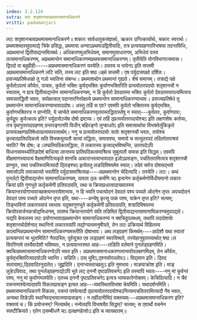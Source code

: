 ```yaml
---
index: 3.2.124
sutra: लटः शतृशानचावप्रथमासमानाधिकरणे
vritti: padamanjari
---
```


 लटः शतृशानचावप्रथमासमानाधिकरणे॥ शकारः सार्वधातुकसंज्ञार्थः, ऋकार उगित्कार्यार्थः, चकारः स्वरार्थः। प्रथमाशब्दस्सुपामाद्ये त्रिके प्रसिद्धः, प्रथमाया अन्याऽप्रथमाउद्वितीयादिः, तत्र प्रत्ययग्रहणपरिभाषया तदन्तविधिः, अप्रथमान्तं द्वितीयाद्यन्तमित्यर्थः। अधिकरणमुअभिधेयम्, समानमुसाधारणम्, अभिधेयं यस्य तत्समानाधिकरणम्, अप्रथमान्तेन समानाधिकरणमप्रथमासमानाधिकरणम्। तृतीयेति योगविभागात्समासः। द्विपदो वा बहुव्रीहीः-----अप्रथमासमानाधिकरणं यस्येति। ठ्यस्य च भावेनऽ इति सप्तमी अप्रथमासमानाधिकरणे लटि सति, तस्य लट इति षष्ठ।ल्र्थे सप्तमी। एष पर्युदासपक्षो दर्शितः। प्रसज्यप्रतिषेधपक्षे तु नञो भवतिना संबन्धः। प्रथमाशब्देन प्रथमान्तं गृह्यते। शेषं समानम्। तत्राद्ये पक्षे कुर्वतोऽपत्यं कौर्वतः, पाचतः, कुर्वतो भक्तिः कुर्वद्भक्तिः कुर्वाणभक्तिरिति प्रत्ययोतरपदयोः शतृशानचौ न स्याताम्, न ह्यत्र द्वितीयाद्यन्तेन सामानाधिकरण्यम्, न हि कुर्वतो देवदतस्य भक्तिः कुर्वतो देवदतस्यापत्यमित्यत्र समासतद्धितौ भवतः, सापेक्षत्वात् पदान्तरनिरपेक्षत्वे प्रथमान्तेन सामानाधिकरण्याभावः। प्रसज्यप्रतिषेधे तु प्रथमान्तेन सामानाधिकरण्याभावाददोषः। अस्तु तर्हि स एव? एवमपि कुर्वतो भक्तिरस्य कुर्वद्भक्तिः, कुर्वाणभक्तिरत्र न प्राप्नोति, ये चाप्येते समानाधिकरणवृतयस्तद्धितास्तेषु न स्यात्---कुर्वतरः, कुर्वाणतरः; कुर्वद्रूपः कुर्वत्कल्प इति? पर्युदासेऽप्येष दोषो द्रष्टव्यः। एवं तर्हि ठ्प्रत्ययोतरपदयोश्चऽ इति लक्षणशेषः कर्तव्यः, तत्र पृथगुतरपदग्रहणम् ठन्तरङ्गानपि विधीन् बहिरङ्गो लुग्बाधतेऽ इति समासार्थाया विभक्तेर्लुकिकृते प्रत्ययलक्षणप्रतिषेधात्प्रत्ययपरत्वार्थम्। ननु च प्रत्ययोतरपदयोः सतोः शतृशानचौ भवतः, तयोश्च कृत्वात्प्रातिपदिकत्वे सति विभक्त्युत्पतौ सत्यां तद्धिताः, समासश्च, समासे च सत्युतरपदं तदितरेतराश्रयं भवति? नैष दोषः; ड।लप्प्रतिपदिकातद्धिताः, ते लकारस्य कृत्वाद्भविष्यन्ति, उतरपदेऽपि विधानसामर्थ्यातिङदेशं बाधित्वा लान्तस्य प्रातिपदिकत्वमाश्रित्य सुबुत्पतौ समास इति सिद्धम्। एवमपि वीक्षमाणस्यापत्यं वैक्षमाणिरित्यकृते शानचि अकारान्तत्वाभावादत इञोऽप्रसङ्गः, पचतितरामित्यत्र शतृशानचौ प्राप्नुतः, तथा पचतिरूपमित्यादौ ठ्तिङ्श्चऽ इत्येततु लङदिविषयमेव स्यात्। तदेवं सर्वत्र दोषसद्भावे समासोऽपि तावन्न्याय्यो भवतीति पर्युदासमाश्रित्याह----अप्रथमान्तेन चेदित्यादि। तस्येति। लटः। कथं पुनर्लटो द्वितीयाद्यन्तेन सामानाधिकरण्यम्, यावता ठ्लः कर्मणि चऽ इत्यनेन कर्तृकर्मणोर्विधीयमानो लकारः क्रियां प्रति गुणभूते कर्तृकर्मणी प्रतिपादयति, तथा च क्रियाप्रधात्वादाख्यातस्य क्रियान्तरयोगाभावाच्छक्त्यन्तरावेशाभावः, न हि भवति पचत्योदनं देवदतं पश्य पच्यते ओदनेन तृप्तः अपचदोदनं देवदतं पश्य पच्यते ओदनेन तृप्त इति, यथा----अन्येषु कृत्सु पाकं पश्य, पाकेन तृप्त इति? सत्यम्; तिङ्भाविनो लकारस्यायं स्वभावः यदुक्तगुणभूते कर्तृकर्मणी प्रतिपादयति, शत्रादिविषयस्य क्रियोपसर्जनकर्त्राद्यभिधानम्, ततश्च क्रियान्तरयोगे सति तन्निमितं द्वितीयाद्यन्तसामानाघिकरण्यमुपपद्यते। यद्यपि केवलस्य लटः प्रयोगाभावादप्रथमान्तेन सामानाधिकरण्यं न क्वचिदुपलब्धम्, तथापि तदादेशयोः शतृशानचोर्दर्शनात् स्थानिनो लकारस्यापि तद्योग्यत्वमनुमीयते, तेन लटः प्रक्रियार्थ विहितस्य काल्पनिकप्रथमान्तेन सामानाधिकरण्यमस्तीति दोषाभावः। अथ लड्ग्रहणं किमर्थम्----आदेशौ यथा स्यातां प्रत्ययान्तरं मा भूतामिति? नैतदस्ति; पूर्वसूत्रत एव लड्ग्रहणं स्वरयिष्यते, तस्येहानुवृतस्यार्थात् षष्ठ।ल विपरिणामे तस्यैवादेशौ भविष्यतः, न प्रत्ययान्तरमत आह----लडिति वर्तमाने पुनर्लड्ग्रहणमिति। क्वचित्प्रथमासामानाधिकरण्येऽपि भवत इति। अप्रथमासमानाधकरणत्वाभावोपलक्षणमिदम्, तेन कौर्वतः, कुर्वद्भक्तिरित्यादयोऽपि भवन्ति। सन्निति। ठस् भुविऽ,ठ्श्नसोरल्लोपःऽ। विद्यमान इति। ठ्विद सतायाम्ऽ,ठ्दिवादिरनुदातेत्। जुह्वदिति। ठ्नाभ्यस्ताच्छतुःऽ इति नुमभावः। माङ्याक्रोश इति। माङ् लुङेऽपिवादः, तथा पुनर्लड्ग्रहणाद्योऽपि भूते लट् ठ्ननौ पृष्टप्रतिवचनेऽ इति तस्यापि भवतः----ननु मां कुर्वन्तं पश्य, ननु मां कुर्वाणम्पश्येति। एतच्च ठ्ननौ पृष्टप्रतिवचनेऽ इत्यत्र भाष्यकारेणोक्तम्। केचिदित्यादि। न चैवं पचन्तम्पश्येत्यादावपि विकल्पप्रसङ्ग इत्यत आह---व्यवस्थितविभाषा चेयमिति। यथादर्शनमिति। प्रथमासमानाधिकरणे विकल्पः, पचन्तं पश्येत्यादौ ठ्प्रत्ययोतरपदयोश्चऽनित्यम्पचतितरामित्यादौ नैव भवतः, अन्यथा तिङेऽपि स्थानिवद्भावात्स्यात्प्रसङ्गः। न तर्हीदानीमिदं वक्तव्यम्---अप्रथमासमानाधिकरण इति? वक्तव्यं च। किं प्रयोजनम्? नित्यार्थम्। नन्वेतदपि विभाषयैव सिद्धम्? सत्यम्; स एवार्थो वचनेन स्पष्टीक्रियते। एतेन ठ्सम्बीधनै चऽ ठ्लक्षणहेत्वोःऽ इति च व्याख्यातम्॥